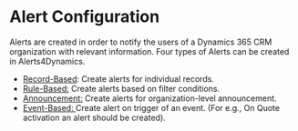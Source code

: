 # Alert Configuration

Alerts are created in order to notify the users of a Dynamics 365 CRM organization with relevant information. Four types of Alerts can be created in Alerts4Dynamics.&#x20;

* [Record-Based](https://docs.inogic.com/alerts4dynamics/configuration/record-based-alert/record-based-alert): Create alerts for individual records.
* [Rule-Based:](https://docs.inogic.com/alerts4dynamics/configuration/record-based-alert/rule-based-alert) Create alerts based on filter conditions.
* [Announcement:](https://docs.inogic.com/alerts4dynamics/configuration/record-based-alert/announcement) Create alerts for organization-level announcement.
* [Event-Based: ](https://docs.inogic.com/alerts4dynamics/configuration/record-based-alert/event-based-alert)Create alert on trigger of an event. (For e.g., On Quote activation an alert should be created).
